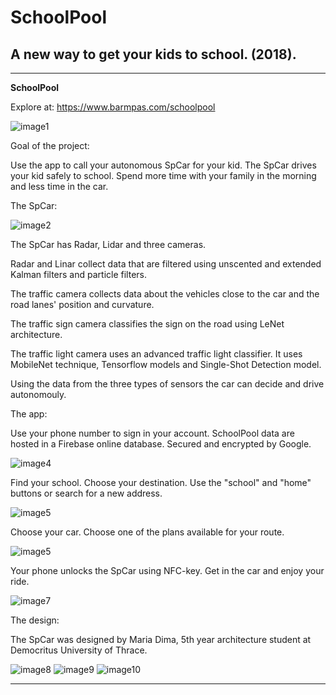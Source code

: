 # **SchoolPool**

## A new way to get your kids to school. (2018).

---

[//]: # (Images)

[image1]: ./images/Image1.png "Image 1"
[image2]: ./images/Image2.jpg "Image 2"
[image4]: ./images/Image4.JPG "Image 4"
[image5]: ./images/Image5.JPG "Image 5"
[image6]: ./images/Image6.JPG "Image 6"
[image7]: ./images/Image7.JPG "Image 7"
[image8]: ./images/Image8.JPG "Image 8"
[image9]: ./images/Image9.png "Image 9"
[image10]: ./images/Image10.jpg "Image 10"

**SchoolPool**

Explore at: https://www.barmpas.com/schoolpool

![image1]

Goal of the project:

Use the app to call your autonomous SpCar for your kid. The SpCar drives your kid safely to school.
Spend more time with your family in the morning and less time in the car.

The SpCar:

![image2]

The SpCar has Radar, Lidar and three cameras.

Radar and Linar collect data that are filtered using unscented and extended Kalman filters and particle filters.

The traffic camera collects data about the vehicles close to the car and the road lanes' position and curvature.

The traffic sign camera classifies the sign on the road using LeNet architecture.

The traffic light camera uses an advanced traffic light classifier. It uses MobileNet technique, Tensorflow models and Single-Shot Detection model.

Using the data from the three types of sensors the car can decide and drive autonomouly.

The app:

Use your phone number to sign in your account. SchoolPool data are hosted in a  Firebase online database. Secured and encrypted by Google.

![image4]

Find your school. Choose your destination. Use the "school" and "home" buttons or search for a new address.

![image5]

Choose your car. Choose one of the plans available for your route.

![image5]

Your phone unlocks the SpCar using NFC-key.  Get in the car and enjoy your ride.

![image7]

The design:

The SpCar was designed by Maria Dima, 5th year architecture student at Democritus University of Thrace.

![image8]
![image9]
![image10]

---


